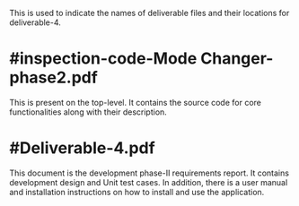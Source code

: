 This is used to indicate the names of deliverable files and their locations for deliverable-4.

#inspection-code-Mode Changer-phase2.pdf
========================================
This is present on the top-level. It contains the source code for core functionalities along with their description.

#Deliverable-4.pdf
==================
This document is the development phase-II requirements report. It contains development design and Unit test cases. In addition, there is a user manual and installation instructions on how to install and use the application. 
